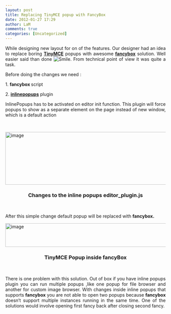 ```yaml
---
layout: post
title: Replacing TinyMCE popup with FancyBox
date: 2012-01-27 17:29
author: LaM
comments: true
categories: [Uncategorized]
---
```

<p align="justify">While designing new layout for on of the features. Our designer had an idea to replace boring <strong><a href="http://www.tinymce.com/">TinyMCE</a></strong> popups with awesome <strong><a href="http://fancybox.net/">fancybox</a></strong> solution. Well easier said than done <img style="border-bottom-style: none; border-left-style: none; border-top-style: none; border-right-style: none" class="wlEmoticon wlEmoticon-smile" alt="Smile" src="http://www.mfranc.com/wp-content/uploads/2012/01/wlEmoticon-smile1.png">. From technical point of view it was quite a task.</p> <p align="justify">Before doing the changes we need :</p> <p align="justify">1. <strong>fancybox </strong>script</p> <p align="justify">2. <strong><a href="http://www.tinymce.com/wiki.php/Plugin:inlinepopups">inlinepopups</a></strong><strong></strong> plugin</p> <p align="justify">InlinePopups has to be activated on editor init function. This plugin will force popups to show as a separate element on the page instead of new window, which is a default action</p> <p align="justify">&nbsp;</p> <p align="justify"><a href="http://www.mfranc.com/wp-content/uploads/2012/01/image3.png"><img style="background-image: none; border-bottom: 0px; border-left: 0px; padding-left: 0px; padding-right: 0px; display: block; float: none; margin-left: auto; border-top: 0px; margin-right: auto; border-right: 0px; padding-top: 0px" title="image" border="0" alt="image" src="http://www.mfranc.com/wp-content/uploads/2012/01/image_thumb3.png" width="556" height="165"></a></p> <h3 align="center"><font style="font-weight: bold">Changes to the inline popups editor_plugin.js</font></h3> <p align="justify">&nbsp;</p> <p align="justify">After this simple change default popup will be replaced with <strong>fancybox.</strong></p> <p align="justify"><a href="http://www.mfranc.com/wp-content/uploads/2012/01/image4.png"><img style="background-image: none; border-bottom: 0px; border-left: 0px; padding-left: 0px; padding-right: 0px; display: block; float: none; margin-left: auto; border-top: 0px; margin-right: auto; border-right: 0px; padding-top: 0px" title="image" border="0" alt="image" src="http://www.mfranc.com/wp-content/uploads/2012/01/image_thumb4.png" width="583" height="74"></a></p> <h3 align="center"><font style="font-weight: bold">TinyMCE Popup inside fancyBox</font></h3> <p align="center">&nbsp;</p> <p align="justify">There is one problem with this solution. Out of box if you have inline popups plugin you can run multiple popups ,like one popup for file browser and another for custom image browser. With changes inside inline popups that supports <strong>fancybox</strong> you are not able to open two popups because <strong>fancybox</strong> doesn’t support multiple instances running in the same time. One of the solutions would involve opening first fancy back after closing second fancy. </p>
